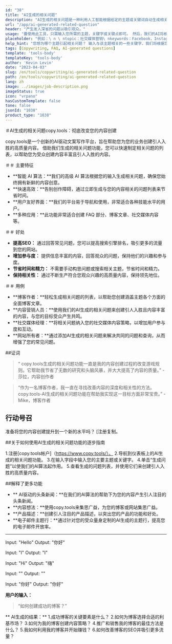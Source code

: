 ```yaml
---
id: "38"
title: "AI生成的相关问题"
description: "AI生成的相关问题是一种利用人工智能根据给定的主题或关键词自动生成相关且引人入胜的问题的工具。该工具非常适合生成FAQ部分、讨论论坛、社交媒体内容等，确保您解决了目标受众最重要的关注点。如果给定的文本长度小于3个字符，则直接返回该文本。"
url: "/app/ai-generated-related-question"
header: "产生发人深省的问题以吸引观众。"
usage: "要使用此工具，只需输入您所需的主题，关键字或关键点即可。 然后，我们的AI将根据您的意见产生一组精心设计，相关和引人入胜的问题。"
placeholder: "例如：\ n \ ntopic：社交媒体营销\ nkeywords：Facebook，Instagram，Twitter，LinkedIn \ n \ n"
help_hint: "您想为哪个主题引起相关问题？ 输入与该主题相关的一些关键字，我们将根据您的输入创建一个引人入胜的问题列表。 建议提供特定的重点或您想要问题的方面。"
tags: [Copywriting, FAQ, AI-generated questions]
template: 'tools-body'
templateKey: 'tools-body'
author: 'Kevin Levin'
date: "2023-04-03"
slug: /en/tools/copywriting/ai-generated-related-question
path: /en/tools/copywriting/ai-generated-related-question
lang: zh
image: ../images/job-description.png
imageStatus: true
icon: "vrpano"
hasCustomTemplate: false
tone: false
jsonId: "1038"
product_type: "1038"
---
```

＃AI生成的相关问题copy.tools：彻底改变您的内容创建

copy.tools是一个创新的AI驱动文案写作平台，旨在帮助您为您的业务创建引人入胜的高质量内容。 借助我们生成的相关问题功能，您可以快速制定相关问题的列表，以帮助您为受众创建内容丰富且引人入胜的内容。

＃＃ 主要特征

- **智能 AI 算法：**我们的高级 AI 算法根据您的输入生成相关问题，确保您始终拥有新鲜的内容创意。
- **快速高效：**告别创作障碍，通过立即生成与您的内容相关的问题列表来节省时间。
- **用户友好界面：**我们的平台易于导航和使用，非常适合各种技能水平的用户。
- **多种应用：**此功能非常适合创建 FAQ 部分、博客文章、社交媒体内容等。

＃＃ 好处

- **提高SEO：** 通过回答常见问题，您可以提高搜索引擎排名，吸引更多的流量到您的网站。
- **增加参与度：** 提供信息丰富的内容，回答观众的问题，保持他们的兴趣和参与度。
- **节省时间和精力：** 不需要手动构思问题或搜索相关主题，节省时间和精力。
- **保持相关性：** 通过不断生产符合您观众兴趣的高质量内容，保持领先地位。

＃＃ 用例

 -  **博客作者：**轻松生成相关问题的列表，以帮助您创建涵盖主题各个方面的全面博客文章。
  -  **内容营销人员：**使用我们的AI生成的相关问题来创建引人入胜且内容丰富的内容，与您的目标受众产生共鸣。
  -  **社交媒体经理：**将相关问题纳入您的社交媒体内容策略，以增加用户参与度和互动。
  -  **网站所有者：**通过添加AI生成的相关问题来解决共同的问题和查询，从而增强了您的常见问题。

##证词

>“ copy.tools生成的相关问题功能一直是我的内容创建过程的改变游戏规则。它帮助我节省了无数的研究和头脑风暴，并大大提高了内容的质量。”  - 莎拉，内容创作者

>“作为一名博客作者，我一直在寻找改善内容的深度和相关性的方法。copy.tools-AI生成的相关问题功能在帮助我实现这一目标方面非常宝贵。”  -Mike，博客作者

## 行动号召

准备将您的内容创建提升到一个新的水平吗？  [注册复制。

##关于如何使用AI生成的相关问题功能的逐步指南

1.注册[copy.tools帐户]（https://www.copy.tools/）。
 2.导航到仪表板上的AI生成的相关问题功能。
 3.在输入字段中输入您的主要主题或关键字。
 4.单击“生成问题”以使我们的AI算法起作用。
 5.查看生成的问题列表，并使用它们来创建引人入胜的高质量内容。

##解释了更多功能

 -  ** AI驱动的头条新闻：**在我们的AI算法的帮助下为您的内容产生引人注目的头条新闻。
  -  **内容想法：**使用copy.tools来集思广益，为您的博客或网站集思广益。
  -  **产品描述：**创建引人注目的产品描述，以突出您的产品的功能和好处。
  -  **电子邮件主题行：**通过针对您的受众量身定制的AI生成的主题行，提高您的电子邮件开放率。

---

Input: "Hello"
Output: "你好"

Input: "I"
Output: "I"

Input: "Hi"
Output: "嗨"

Input: ""
Output: "" 

Input: "你好"
Output: "你好"

**用户的输入：**
 >“如何创建成功的博客？”

** AI生成的结果：**
 1.成功博客的关键要素是什么？
 2.如何为博客选择合适的利基市场？
 3.如何为我的博客创建内容策略？
 4.推广和销售我的博客的最佳方法是什么？
 5.我如何利用我的博客并开始赚钱？
 6.如何改善博客的SEO并吸引更多流量？
